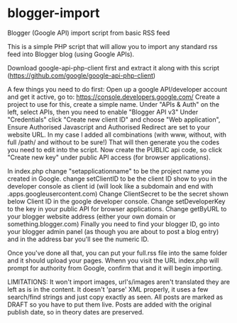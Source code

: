 # blogger-import
Blogger (Google API) import script from basic RSS feed

This is a simple PHP script that will allow you to import any standard rss feed into Blogger blog (using Google APIs).

Download google-api-php-client first and extract it along with this script (https://github.com/google/google-api-php-client)

A few things you need to do first:
  Open up a google API/developer account and get it active, go to: https://console.developers.google.com/
  Create a project to use for this, create a simple name.
  Under "APIs & Auth" on the left, select APIs, then you need to enable "Blogger API v3"
  Under "Credentials" click "Create new client ID" and choose "Web application", Ensure Authorised Javascript and Authorised Redirect are set to your website URL. In my case I added all combinations (with www, without, with full /path/ and without to be sure!)
  That will then generate you the codes you need to edit into the script.
  Now create the PUBLIC api code, so click "Create new key" under public API access (for browser applications).

In index.php change "setapplicationname" to be the project name you created in Google.
change setClientID to be the client ID show to you in the developer console as client id (will look like a subdomain and end with .apps.googleusercontent.com)
Change ClientSecret to be the secret shown below Client ID in the google developer console.
Change setDeveloperKey to the key in your public API for browser applications.
Change getByURL to your blogger website address (either your own domain or something.blogger.com)
Finally you need to find your blogger ID, go into your blogger admin panel (as though you are about to post a blog entry) and in the address bar you'll see the numeric ID.

Once you've done all that, you can put your full.rss file into the same folder and it should upload your pages.
Whenn you visit the URL index.php will prompt for authority from Google, confirm that and it will begin importing.

LIMITATIONS:
  It won't import images, url's/images aren't translated they are left as is in the content.
  It doesn't 'parse' XML properly, it uses a few search/find strings and just copy exactly as seen.
  All posts are marked as DRAFT so you have to put them live.
  Posts are added with the original publish date, so in theory dates are preserved.
  
